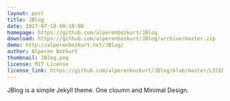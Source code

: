 ```yaml
---
layout: post
title: JBlog
date: 2017-07-18 00:10:00
homepage: https://github.com/alperenbozkurt/JBlog
download: https://github.com/alperenbozkurt/JBlog/archive/master.zip
demo: http://alperenbozkurt.net/JBlog/
author: Alperen Bozkurt
thumbnail: JBlog.png
license: MIT License
license_link: https://github.com/alperenbozkurt/JBlog/blob/master/LICENSE
---
```


JBlog is a simple Jekyll theme. One cloumn and Minimal Design.
